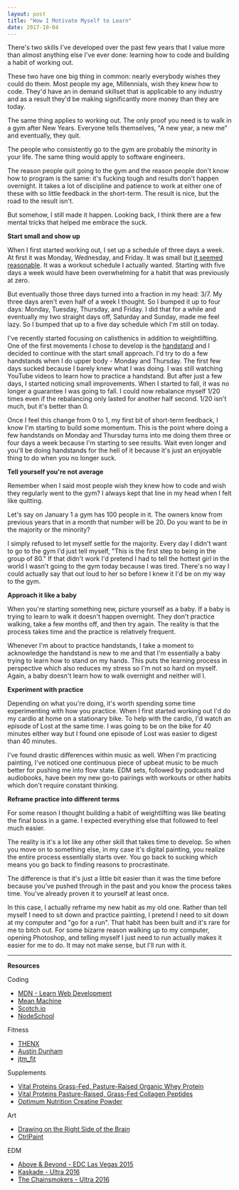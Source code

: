 ```yaml
---
layout: post
title: "How I Motivate Myself to Learn"
date: 2017-10-04
---
```


There's two skills I've developed over the past few years that I value more than almost anything else I've ever done: learning how to code and building a habit of working out.

These two have one big thing in common: nearly everybody wishes they could do them. Most people my age, Millennials, wish they knew how to code. They'd have an in demand skillset that is applicable to any industry and as a result they'd be making significantly more money than they are today.

The same thing applies to working out. The only proof you need is to walk in a gym after New Years. Everyone tells themselves, "A new year, a new me" and eventually, they quit.

The people who consistently go to the gym are probably the minority in your life. The same thing would apply to software engineers.

The reason people quit going to the gym and the reason people don't know how to program is the same: it's fucking tough and results don't happen overnight. It takes a lot of discipline and patience to work at either one of these with so little feedback in the short-term. The result is nice, but the road to the result isn't.

But somehow, I still made it happen. Looking back, I think there are a few mental tricks that helped me embrace the suck.

**Start small and show up**

When I first started working out, I set up a schedule of three days a week. At first it was Monday, Wednesday, and Friday. It was small but [it seemed reasonable](https://youtu.be/aVhj_phpAYQ?t=2m26s). It was a workout schedule I actually wanted. Starting with five days a week would have been overwhelming for a habit that was previously at zero.

But eventually those three days turned into a fraction in my head: 3/7. My three days aren't even half of a week I thought. So I bumped it up to four days: Monday, Tuesday, Thursday, and Friday. I did that for a while and eventually my two straight days off, Saturday and Sunday, made me feel lazy. So I bumped that up to a five day schedule which I'm still on today.

I've recently started focusing on calisthenics in addition to weightlifting. One of the first movements I chose to develop is the <a href="https://www.instagram.com/p/BZw4N_XBsr9/?taken-by=adamjmorgan" target="_blank">handstand</a> and I decided to continue with the start small approach. I'd try to do a few handstands when I do upper body - Monday and Thursday. The first few days sucked because I barely knew what I was doing. I was still watching YouTube videos to learn how to practice a handstand. But after just a few days, I started noticing small improvements. When I started to fall, it was no longer a guarantee I was going to fall. I could now rebalance myself 1/20 times even if the rebalancing only lasted for another half second. 1/20 isn't much, but it's better than 0.

Once I feel this change from 0 to 1, my first bit of short-term feedback, I know I'm starting to build some momentum. This is the point where doing a few handstands on Monday and Thursday turns into me doing them three or four days a week because I'm starting to see results. Wait even longer and you'll be doing handstands for the hell of it because it's just an enjoyable thing to do when you no longer suck.

**Tell yourself you're not average**

Remember when I said most people wish they knew how to code and wish they regularly went to the gym? I always kept that line in my head when I felt like quitting.

Let's say on January 1 a gym has 100 people in it. The owners know from previous years that in a month that number will be 20. Do you want to be in the majority or the minority?

I simply refused to let myself settle for the majority. Every day I didn't want to go to the gym I'd just tell myself, "This is the first step to being in the group of 80." If that didn't work I'd pretend I had to tell the hottest girl in the world I wasn't going to the gym today because I was tired. There's no way I could actually say that out loud to her so before I knew it I'd be on my way to the gym.

**Approach it like a baby**

When you're starting something new, picture yourself as a baby. If a baby is trying to learn to walk it doesn't happen overnight. They don't practice walking, take a few months off, and then try again. The reality is that the process takes time and the practice is relatively frequent.

Whenever I'm about to practice handstands, I take a moment to acknowledge the handstand is new to me and that I'm essentially a baby trying to learn how to stand on my hands. This puts the learning process in perspective which also reduces my stress so I'm not so hard on myself. Again, a baby doesn't learn how to walk overnight and neither will I.

**Experiment with practice**

Depending on what you're doing, it's worth spending some time experimenting with how you practice. When I first started working out I'd do my cardio at home on a stationary bike. To help with the cardio, I'd watch an episode of Lost at the same time. I was going to be on the bike for 40 minutes either way but I found one episode of Lost was easier to digest than 40 minutes.

I've found drastic differences within music as well. When I'm practicing painting, I've noticed one continuous piece of upbeat music to be much better for pushing me into flow state. EDM sets, followed by podcasts and audiobooks, have been my new go-to pairings with workouts or other habits which don't require constant thinking.

**Reframe practice into different terms**

For some reason I thought building a habit of weightlifting was like beating the final boss in a game. I expected everything else that followed to feel much easier.

The reality is it's a lot like any other skill that takes time to develop. So when you move on to something else, in my case it's digital painting, you realize the entire process essentially starts over. You go back to sucking which means you go back to finding reasons to procrastinate.

The difference is that it's just a little bit easier than it was the time before because you've pushed through in the past and you know the process takes time. You've already proven it to yourself at least once.

In this case, I actually reframe my new habit as my old one. Rather than tell myself I need to sit down and practice painting, I pretend I need to sit down at my computer and "go for a run". That habit has been built and it's rare for me to bitch out. For some bizarre reason walking up to my computer, opening Photoshop, and telling myself I just need to run actually makes it easier for me to do. It may not make sense, but I'll run with it.

---

**Resources**

Coding

* [MDN - Learn Web Development](https://developer.mozilla.org/en-US/docs/Learn/JavaScript)
* [Mean Machine](https://leanpub.com/mean-machine)
* [Scotch.io](https://scotch.io/)
* [NodeSchool](https://nodeschool.io/)

Fitness

* [THENX](https://www.youtube.com/user/TheMiamiTrainer)
* [Austin Dunham](https://www.youtube.com/user/GeekAMD)
* [jtm_fit](https://www.instagram.com/jtm_fit/)

Supplements

* <a target="_blank" href="https://www.amazon.com/gp/product/B01D20PJEG/ref=as_li_tl?ie=UTF8&camp=1789&creative=9325&creativeASIN=B01D20PJEG&linkCode=as2&tag=atommorgan-20&linkId=2732a1b39b2fca642e8ea17b5027b64a">Vital Proteins Grass-Fed, Pasture-Raised Organic Whey Protein</a><img src="//ir-na.amazon-adsystem.com/e/ir?t=atommorgan-20&l=am2&o=1&a=B01D20PJEG" width="1" height="1" border="0" alt="" style="border:none !important; margin:0px !important;" />
* <a target="_blank" href="https://www.amazon.com/gp/product/B00K6JUG4K/ref=as_li_tl?ie=UTF8&camp=1789&creative=9325&creativeASIN=B00K6JUG4K&linkCode=as2&tag=atommorgan-20&linkId=55512a6e9a7ccce1d9b25112869e142e">Vital Proteins Pasture-Raised, Grass-Fed Collagen Peptides</a><img src="//ir-na.amazon-adsystem.com/e/ir?t=atommorgan-20&l=am2&o=1&a=B00K6JUG4K" width="1" height="1" border="0" alt="" style="border:none !important; margin:0px !important;" />
* <a target="_blank" href="https://www.amazon.com/gp/product/B002DYIZEO/ref=as_li_tl?ie=UTF8&camp=1789&creative=9325&creativeASIN=B002DYIZEO&linkCode=as2&tag=atommorgan-20&linkId=fd758ae120ba5ae63c561cfe09b0ea82">Optimum Nutrition Creatine Powder</a><img src="//ir-na.amazon-adsystem.com/e/ir?t=atommorgan-20&l=am2&o=1&a=B002DYIZEO" width="1" height="1" border="0" alt="" style="border:none !important; margin:0px !important;" />

Art

* <a target="_blank" href="https://www.amazon.com/gp/product/1585429201/ref=as_li_tl?ie=UTF8&camp=1789&creative=9325&creativeASIN=1585429201&linkCode=as2&tag=atommorgan-20&linkId=53737358addfe49363f5228081296e2c">Drawing on the Right Side of the Brain</a><img src="//ir-na.amazon-adsystem.com/e/ir?t=atommorgan-20&l=am2&o=1&a=1585429201" width="1" height="1" border="0" alt="" style="border:none !important; margin:0px !important;" />
* [CtrlPaint](https://www.ctrlpaint.com/)

EDM

* [Above & Beyond - EDC Las Vegas 2015](https://youtu.be/SaUN0QHOkHk)
* [Kaskade - Ultra 2016](https://youtu.be/A1oPoxKMMuA)
* [The Chainsmokers - Ultra 2016](https://youtu.be/_F2KOULJJtk)
